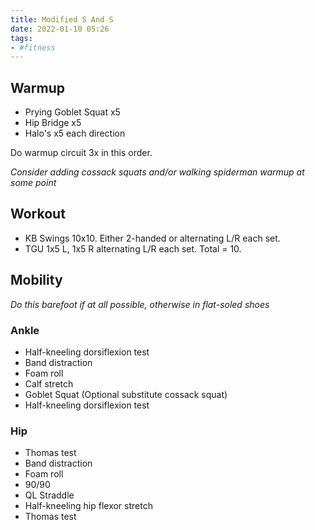 ```yaml
---
title: Modified S And S
date: 2022-01-10 05:26
tags:
- #fitness
---
```


## Warmup

* Prying Goblet Squat x5
* Hip Bridge x5
* Halo's x5 each direction

Do warmup circuit 3x in this order.

_Consider adding cossack squats and/or walking spiderman warmup at some point_

## Workout

* KB Swings 10x10. Either 2-handed or alternating L/R each set. 
* TGU 1x5 L, 1x5 R alternating L/R each set. Total = 10.

## Mobility

_Do this barefoot if at all possible, otherwise in flat-soled shoes_

### Ankle

* Half-kneeling dorsiflexion test
* Band distraction
* Foam roll
* Calf stretch
* Goblet Squat (Optional substitute cossack squat)
* Half-kneeling dorsiflexion test

### Hip

* Thomas test
* Band distraction
* Foam roll
* 90/90
* QL Straddle
* Half-kneeling hip flexor stretch
* Thomas test
